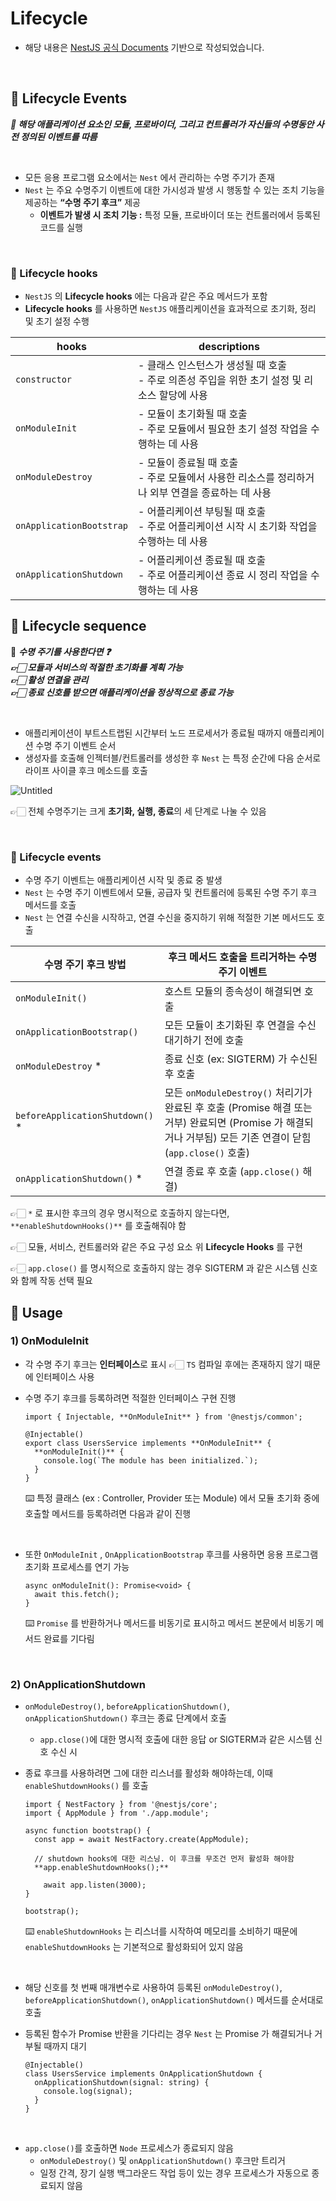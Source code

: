 # Lifecycle
- 해당 내용은 [NestJS 공식 Documents](https://docs.nestjs.com/fundamentals/lifecycle-events) 기반으로 작성되었습니다.

<br>

## 💭 Lifecycle Events

***📢 해당 애플리케이션 요소인 모듈, 프로바이더, 그리고 컨트롤러가 자신들의 수명동안 사전 정의된 이벤트를 따름***

<br>

- 모든 응용 프로그램 요소에서는 `Nest` 에서 관리하는 수명 주기가 존재
- `Nest` 는 주요 수명주기 이벤트에 대한 가시성과 발생 시 행동할 수 있는 조치 기능을 제공하는 **“수명 주기 후크”** 제공
    - **이벤트가 발생 시 조치 기능 :** 특정 모듈, 프로바이더 또는 컨트롤러에서 등록된 코드를 실행

<br>

### 🧨 Lifecycle hooks

- `NestJS` 의 **Lifecycle hooks** 에는 다음과 같은 주요 메서드가 포함
- **Lifecycle hooks** 를 사용하면 `NestJS` 애플리케이션을 효과적으로 초기화, 정리 및 초기 설정 수행

| hooks                    | descriptions                                                  |
|--------------------------|---------------------------------------------------------------|
| `constructor`            | - 클래스 인스턴스가 생성될 때 호출 <br> - 주로 의존성 주입을 위한 초기 설정 및 리소스 할당에 사용  |
| `onModuleInit`           | - 모듈이 초기화될 때 호출 <br> - 주로 모듈에서 필요한 초기 설정 작업을 수행하는 데 사용        |
| `onModuleDestroy`        | - 모듈이 종료될 때 호출 <br> - 주로 모듈에서 사용한 리소스를 정리하거나 외부 연결을 종료하는 데 사용 |
| `onApplicationBootstrap` | - 어플리케이션 부팅될 때 호출 <br> - 주로 어플리케이션 시작 시 초기화 작업을 수행하는 데 사용     |
| `onApplicationShutdown`  | - 어플리케이션 종료될 때 호출 <br> - 주로 어플리케이션 종료 시 정리 작업을 수행하는 데 사용      |


## 💭 Lifecycle sequence

📢 ***수명 주기를 사용한다면 ❓
<br> 👉🏻 모듈과 서비스의 적절한 초기화를 계획 가능
<br> 👉🏻 활성 연결을 관리
<br> 👉🏻 종료 신호를 받으면 애플리케이션을 정상적으로 종료 가능***

<br>

- 애플리케이션이 부트스트랩된 시간부터 노드 프로세서가 종료될 때까지 애플리케이션 수명 주기 이벤트 순서
- 생성자를 호출해 인젝터블/컨트롤러를 생성한 후 `Nest` 는 특정 순간에 다음 순서로 라이프 사이클 후크 메소드를 호출

![Untitled](https://github.com/SeoYunnn/TIL/assets/120713987/51b35945-28a5-403c-8889-f2885f1cf39d)

👉🏻 전체 수명주기는 크게 **초기화, 실행, 종료**의 세 단계로 나눌 수 있음

<br>

### 🧨 Lifecycle events

- 수명 주기 이벤트는 애플리케이션 시작 및 종료 중 발생
- `Nest` 는 수명 주기 이벤트에서 모듈, 공급자 및 컨트롤러에 등록된 수명 주기 후크 메서드를 호출
- `Nest` 는 연결 수신을 시작하고, 연결 수신을 중지하기 위해 적절한 기본 메서드도 호출


    
| 수명 주기 후크 방법 | 후크 메서드 호출을 트리거하는 수명 주기 이벤트 |
| --- | --- |
| `onModuleInit()` | 호스트 모듈의 종속성이 해결되면 호출 |
| `onApplicationBootstrap()` | 모든 모듈이 초기화된 후 연결을 수신 대기하기 전에 호출 |
| `onModuleDestroy` * | 종료 신호 (ex: SIGTERM) 가 수신된 후 호출 |
| `beforeApplicationShutdown()` * | 모든 `onModuleDestroy()` 처리기가 완료된 후 호출 (Promise 해결 또는 거부) 완료되면 (Promise 가 해결되거나 거부됨) 모든 기존 연결이 닫힘 (`app.close()` 호출) |
| `onApplicationShutdown()` * | 연결 종료 후 호출 (`app.close()` 해결) |

👉🏻 `*` 로 표시한 후크의 경우 명시적으로 호출하지 않는다면, `**enableShutdownHooks()**` 를 호출해줘야 함

👉🏻 모듈, 서비스, 컨트롤러와 같은 주요 구성 요소 위 **Lifecycle Hooks** 를 구현
    
👉🏻 `app.close()` 를 명시적으로 호출하지 않는 경우 SIGTERM 과 같은 시스템 신호와 함께 작동 선택 필요

## 💭 Usage
### 1) OnModuleInit

- 각 수명 주기 후크는 **인터페이스**로 표시 👉🏻 `TS` 컴파일 후에는 존재하지 않기 때문에 인터페이스 사용
- 수명 주기 후크를 등록하려면 적절한 인터페이스 구현 진행

    ```tsx
    import { Injectable, **OnModuleInit** } from '@nestjs/common';
    
    @Injectable()
    export class UsersService implements **OnModuleInit** {
      **onModuleInit()** {
        console.log(`The module has been initialized.`);
      }
    }
    ```

  ⌨️ 특정 클래스 (ex : Controller, Provider 또는 Module) 에서 모듈 초기화 중에 호출할 메서드를 등록하려면 다음과 같이 진행

<br>

- 또한 `OnModuleInit` , `OnApplicationBootstrap` 후크를 사용하면 응용 프로그램 초기화 프로세스를 연기 가능

    ```tsx
    async onModuleInit(): Promise<void> {
      await this.fetch();
    }
    ```

  ⌨️ `Promise` 를 반환하거나 메서드를 비동기로 표시하고 메서드 본문에서 비동기 메서드 완료를 기다림

<br>

### **2) OnApplicationShutdown**

- `onModuleDestroy()`, `beforeApplicationShutdown()`, `onApplicationShutdown()` 후크는 종료 단계에서 호출
    - `app.close()`에 대한 명시적 호출에 대한 응답 or SIGTERM과 같은 시스템 신호 수신 시
- 종료 후크를 사용하려면 그에 대한 리스너를 활성화 해야하는데, 이때 `enableShutdownHooks()` 를 호출

    ```tsx
    import { NestFactory } from '@nestjs/core';
    import { AppModule } from './app.module';
    
    async function bootstrap() {
      const app = await NestFactory.create(AppModule);
    
      // shutdown hooks에 대한 리스닝. 이 후크를 무조건 먼저 활성화 해야함
      **app.enableShutdownHooks();**
    
    	await app.listen(3000);
    }
    
    bootstrap();
    ```

  ⌨️ `enableShutdownHooks` 는 리스너를 시작하여 메모리를 소비하기 때문에 `enableShutdownHooks` 는 기본적으로 활성화되어 있지 않음

<br>

- 해당 신호를 첫 번째 매개변수로 사용하여 등록된 `onModuleDestroy()`, `beforeApplicationShutdown()`, `onApplicationShutdown()` 메서드를 순서대로 호출
- 등록된 함수가 Promise 반환을 기다리는 경우 `Nest` 는 Promise 가 해결되거나 거부될 때까지 대기

    ```tsx
    @Injectable()
    class UsersService implements OnApplicationShutdown {
      onApplicationShutdown(signal: string) {
        console.log(signal);
      }
    }
    ```

<br>

- `app.close()`를 호출하면 `Node` 프로세스가 종료되지 않음
    - `onModuleDestroy()` 및 `onApplicationShutdown()` 후크만 트리거
    - 일정 간격, 장기 실행 백그라운드 작업 등이 있는 경우 프로세스가 자동으로 종료되지 않음